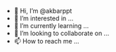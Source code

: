 - 👋 Hi, I’m @akbarppt
- 👀 I’m interested in ...
- 🌱 I’m currently learning ...
- 💞️ I’m looking to collaborate on ...
- 📫 How to reach me ...

<!---I AM INTERSTED

akbarppt/akbarppt is a ✨ special ✨ repository because its `README.md` (this file) appears on your GitHub profile.
You can click the Preview link to take a look at your changes.
--->
